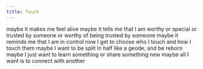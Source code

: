 ```yaml
---
title: Touch
---
```


maybe it makes me feel alive
maybe it tells me that I am worthy
or special
or trusted by someone
or worthy of being trusted by someone
maybe it reminds me that
I am in control now
I get to choose who I touch and
how I touch them
maybe I want to be split in half
like a geode, and be reborn
maybe I just want to learn something
or share something new
maybe all I want is to connect
with another